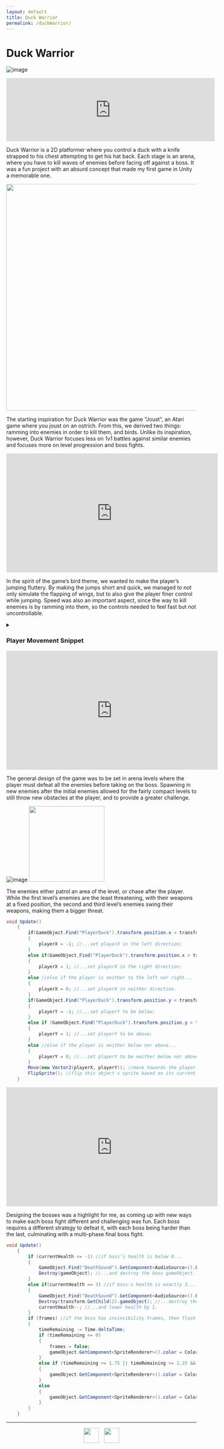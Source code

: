 ```yaml
---
layout: default
title: Duck Warrior
permalink: /duckWarrior/
---
```

<link rel="shortcut icon" type="image/x-icon" href="./images/favicon.ico">

<h1 id="titleSection"></h1>

# Duck Warrior
![image](./images/duckWarriorIcon2.jpg)
<iframe src="https://itch.io/embed/1020257" height="167" width="552" frameborder="0"><a href="https://cameronlevine.itch.io/duck-warrior">Duck Warrior by cameronlevine</a></iframe>

Duck Warrior is a 2D platformer where you control a duck with a knife strapped to his chest attempting to get his hat back. Each stage is an arena, where you have to kill waves of enemies before facing off against a boss. It was a fun project with an absurd concept that made my first game in Unity a memorable one.

<img src="/./images/dWConceptArt.jpg" style="height: 600px;">

The starting inspiration for Duck Warrior was the game “Joust”, an Atari game where you joust on an ostrich. From this, we derived two things: ramming into enemies in order to kill them, and birds. Unlike its inspiration, however, Duck Warrior focuses less on 1v1 battles against similar enemies and focuses more on level progression and boss fights. 

<iframe width="560" height="315" src="https://www.youtube.com/embed/ouqM6Q7Ffyk" title="YouTube video player" frameborder="0" allow="accelerometer; autoplay; clipboard-write; encrypted-media; gyroscope; picture-in-picture" allowfullscreen></iframe>

In the spirit of the game’s bird theme, we wanted to make the player’s jumping fluttery. By making the jumps short and quick, we managed to not only simulate the flapping of wings, but to also give the player finer control while jumping. Speed was also an important aspect, since the way to kill enemies is by ramming into them, so the controls needed to feel fast but not uncontrollable.

<details><summary><h3><a>Player Movement Snippet</a></h3></summary>
{% highlight csharp %}
public void Move(Vector2 direction) //function that handles the player movement, as well as movement animations.
    {
        if (Mathf.Abs(direction.x) > .01f) //if input in the x direction is detected...
        {
            rb.velocity = new Vector2(moveSpeed * direction.x, rb.velocity.y); //...add velocity in that direction...
            playerAnimator.SetBool("walkingRight", true); //...and play the walking animation.
        }
        else //if no input is detected...
        {
            rb.velocity = new Vector2(0f, rb.velocity.y); //...stop any x movement...
            playerAnimator.SetBool("walkingRight", false); //...stop the walking animation...
            playerAnimator.SetBool("jumping", false); //...and stop the jumping animation.
        }
        if (Input.GetKeyDown("j")) //if the j key is pressed...
        {
            rb.AddForce(new Vector2(0, 3), ForceMode2D.Impulse); //...add upward force to make the player jump...
            playerAnimator.SetBool("jumping", true); //...and play the jumping animation.
        }
    }
{% endhighlight %}
</details>
    
<iframe width="560" height="315" src="https://www.youtube.com/embed/dHgzYQ4i3-o" title="YouTube video player" frameborder="0" allow="accelerometer; autoplay; clipboard-write; encrypted-media; gyroscope; picture-in-picture" allowfullscreen></iframe>

The general design of the game was to be set in arena levels where the player must defeat all the enemies before taking on the boss. Spawning in new enemies after the initial enemies allowed for the fairly compact levels to still throw new obstacles at the player, and to provide a greater challenge. 

![image](./images/dWPidgeon.gif)
<img src="/./images/dWRobin.gif" style="height: 200px;">

The enemies either patrol an area of the level, or chase after the player. While the first level’s enemies are the least threatening, with their weapons at a fixed position, the second and third level’s enemies swing their weapons, making them a bigger threat. 

```C#
void Update()
    {
        if(GameObject.Find("PlayerDuck").transform.position.x < transform.position.x) //if the player is to the left...
        {
            playerX = -1; //...set playerX in the left direction;
        }
        else if(GameObject.Find("PlayerDuck").transform.position.x > transform.position.x) //else if the player is to the right...
        {
            playerX = 1; //...set playerX in the right direction;
        }
        else //else if the player is neither to the left nor right...
        {
            playerX = 0; //...set playerX in neither direction.
        }
        if(GameObject.Find("PlayerDuck").transform.position.y < transform.position.y) //if the player is below...
        {
            playerY = -1; //...set playerY to be below;
        }
        else if (GameObject.Find("PlayerDuck").transform.position.y > transform.position.y) //else if the player is above...
        {
            playerY = 1; //...set playerY to be above;
        }
        else //else if the player is neither below nor above...
        {
            playerY = 0; //...set playerY to be neither below nor above.
        }
        Move(new Vector2(playerX, playerY)); //move towards the player based on their x and y directions relative to this object.
        FlipSprite(); //flip this object's sprite based on its current movement.
    }
```

<iframe width="560" height="315" src="https://www.youtube.com/embed/Xb2TY1SBMlI" title="YouTube video player" frameborder="0" allow="accelerometer; autoplay; clipboard-write; encrypted-media; gyroscope; picture-in-picture" allowfullscreen></iframe>

Designing the bosses was a highlight for me, as coming up with new ways to make each boss fight different and challenging was fun. Each boss requires a different strategy to defeat it, with each boss being harder than the last, culminating with a multi-phase final boss fight. 

```C#
void Update()
    {
        if (currentHealth <= -1) //if boss's health is below 0...
        {
            GameObject.Find("DeathSound").GetComponent<AudioSource>().Play(); //...play the boss death sound...
            Destroy(gameObject); //...and destroy the boss gameObject.
        } 
        else if(currentHealth == 3) //if boss's health is exactly 3...
        {
            GameObject.Find("DeathSound").GetComponent<AudioSource>().Play(); //...play the boss death sound...
            Destroy(transform.GetChild(2).gameObject); //...destroy the first-phase weapon (in this case, the falcon)...
            currentHealth--; //...and lower health by 1.
        }
        if (frames) //if the boss has invincibility frames, then flash the sprite red and white repeatedly until the time limit is up.
        {
            timeRemaining -= Time.deltaTime;
            if (timeRemaining <= 0)
            {
                frames = false;
                gameObject.GetComponent<SpriteRenderer>().color = Color.white;
            }
            else if (timeRemaining >= 1.75 || timeRemaining >= 1.25 && timeRemaining <= 1.5 || timeRemaining >= 0.75 && timeRemaining <= 1.0 || timeRemaining >= 0.25                      && timeRemaining <= 0.5)
            {
                gameObject.GetComponent<SpriteRenderer>().color = Color.red;
            }
            else
            {
                gameObject.GetComponent<SpriteRenderer>().color = Color.white;
            }
        }
    }
```

<hr>

<div style="text-align: center;">
  <a href="mailto:chaotixlevine@gmail.com"><img src="/./images/mail.png" style="height: 40px; margin: auto; padding-right: 10px;"></a>
  <a href="https://www.linkedin.com/in/cameron-levine-930242214"><img src="/./images/LI-In-Bug.png" style="height: 40px;"></a>
</div>
